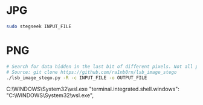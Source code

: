 # JPG
```bash
sudo stegseek INPUT_FILE
```

# PNG
```bash
# Search for data hidden in the last bit of different pixels. Not all pixels may be used, a password can be provided to determine the seed of PRNG choosing the pixels that are updated
# Source: git clone https://github.com/ra1nb0rn/lsb_image_stego
./lsb_image_stego.py -R -c INPUT_FILE -o OUTPUT_FILE
```

C:\WINDOWS\System32\wsl.exe
"terminal.integrated.shell.windows": "C:\\WINDOWS\\System32\\wsl.exe",